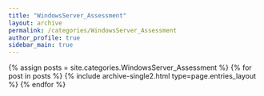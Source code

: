 ```yaml
---
title: "WindowsServer_Assessment"
layout: archive
permalink: /categories/WindowsServer_Assessment
author_profile: true
sidebar_main: true
---
```



{% assign posts = site.categories.WindowsServer_Assessment %}
{% for post in posts %} {% include archive-single2.html type=page.entries_layout %} {% endfor %}